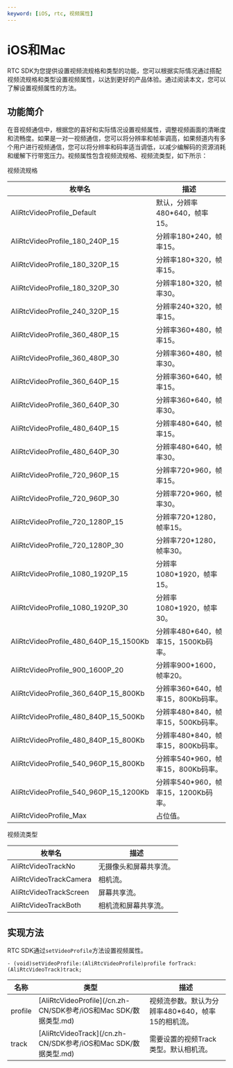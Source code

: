 ```yaml
---
keyword: [iOS, rtc, 视频属性]
---
```


# iOS和Mac

RTC SDK为您提供设置视频流规格和类型的功能，您可以根据实际情况通过搭配视频流规格和类型设置视频属性，以达到更好的产品体验。通过阅读本文，您可以了解设置视频属性的方法。

## 功能简介

在音视频通信中，根据您的喜好和实际情况设置视频属性，调整视频画面的清晰度和流畅度。如果是一对一视频通信，您可以将分辨率和帧率调高，如果频道内有多个用户进行视频通信，您可以将分辨率和码率适当调低，以减少编解码的资源消耗和缓解下行带宽压力。视频属性包含视频流规格、视频流类型，如下所示：

视频流规格

|枚举名|描述|
|---|--|
|AliRtcVideoProfile\_Default|默认，分辨率480\*640，帧率15。|
|AliRtcVideoProfile\_180\_240P\_15|分辨率180\*240，帧率15。|
|AliRtcVideoProfile\_180\_320P\_15|分辨率180\*320，帧率15。|
|AliRtcVideoProfile\_180\_320P\_30|分辨率180\*320，帧率30。|
|AliRtcVideoProfile\_240\_320P\_15|分辨率240\*320，帧率15。|
|AliRtcVideoProfile\_360\_480P\_15|分辨率360\*480，帧率15。|
|AliRtcVideoProfile\_360\_480P\_30|分辨率360\*480，帧率30。|
|AliRtcVideoProfile\_360\_640P\_15|分辨率360\*640，帧率15。|
|AliRtcVideoProfile\_360\_640P\_30|分辨率360\*640，帧率30。|
|AliRtcVideoProfile\_480\_640P\_15|分辨率480\*640，帧率15。|
|AliRtcVideoProfile\_480\_640P\_30|分辨率480\*640，帧率30。|
|AliRtcVideoProfile\_720\_960P\_15|分辨率720\*960，帧率15。|
|AliRtcVideoProfile\_720\_960P\_30|分辨率720\*960，帧率30。|
|AliRtcVideoProfile\_720\_1280P\_15|分辨率720\*1280，帧率15。|
|AliRtcVideoProfile\_720\_1280P\_30|分辨率720\*1280，帧率30。|
|AliRtcVideoProfile\_1080\_1920P\_15|分辨率1080\*1920，帧率15。|
|AliRtcVideoProfile\_1080\_1920P\_30|分辨率1080\*1920，帧率30。|
|AliRtcVideoProfile\_480\_640P\_15\_1500Kb|分辨率480\*640，帧率15，1500Kb码率。|
|AliRtcVideoProfile\_900\_1600P\_20|分辨率900\*1600，帧率20。|
|AliRtcVideoProfile\_360\_640P\_15\_800Kb|分辨率360\*640，帧率15，800Kb码率。|
|AliRtcVideoProfile\_480\_840P\_15\_500Kb|分辨率480\*840，帧率15，500Kb码率。|
|AliRtcVideoProfile\_480\_840P\_15\_800Kb|分辨率480\*840，帧率15，800Kb码率。|
|AliRtcVideoProfile\_540\_960P\_15\_800Kb|分辨率540\*960，帧率15，800Kb码率。|
|AliRtcVideoProfile\_540\_960P\_15\_1200Kb|分辨率540\*960，帧率15，1200Kb码率。|
|AliRtcVideoProfile\_Max|占位值。|

视频流类型

|枚举名|描述|
|---|--|
|AliRtcVideoTrackNo|无摄像头和屏幕共享流。|
|AliRtcVideoTrackCamera|相机流。|
|AliRtcVideoTrackScreen|屏幕共享流。|
|AliRtcVideoTrackBoth|相机流和屏幕共享流。|

## 实现方法

RTC SDK通过`setVideoProfile`方法设置视频属性。

```
- (void)setVideoProfile:(AliRtcVideoProfile)profile forTrack:(AliRtcVideoTrack)track;
```

|名称|类型|描述|
|--|--|--|
|profile|[AliRtcVideoProfile](/cn.zh-CN/SDK参考/iOS和Mac SDK/数据类型.md)|视频流参数。默认为分辨率480\*640，帧率15的相机流。|
|track|[AliRtcVideoTrack](/cn.zh-CN/SDK参考/iOS和Mac SDK/数据类型.md)|需要设置的视频Track类型。默认相机流。|

